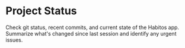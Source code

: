 # Project Status

Check git status, recent commits, and current state of the Habitos app. Summarize what's changed since last session and identify any urgent issues.